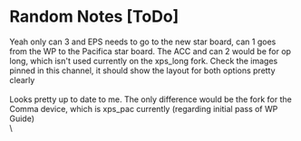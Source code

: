 # Random Notes \[ToDo]

Yeah only can 3 and EPS needs to go to the new star board, can 1 goes from the WP to the Pacifica star board. The ACC and can 2 would be for op long, which isn't used currently on the xps\_long fork. Check the images pinned in this channel, it should show the layout for both options pretty clearly\
\
Looks pretty up to date to me. The only difference would be the fork for the Comma device, which is xps\_pac currently (regarding initial pass of WP Guide)\
\
